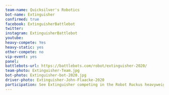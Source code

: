 ```yaml
---
team-name: Quicksilver's Robotics
bot-name: Extinguisher
confirmed: true
facebook: ExtinguisherBattlebot
twitter:
instagram: ExtinguisherBattlebot
youtube:
heavy-compete: Yes
heavy-static: yes
other-compete: no
vip-event: yes
panel:
battlebots-url: https://battlebots.com/robot/extinguisher-2020/
team-photo: Extinguisher-Team.jpg
bot-photo: Extinguisher-bot-2020.jpg
driver-photo: Extinguisher-John-Flaacke-2020
participation: See Extinguisher competing in the Robot Ruckus heavyweight arena and on display throughout the weekend. Extinguisher will be on display and the team will be available for meet and greet at the Ruckus VIP Fundraiser!
---
```

